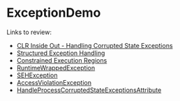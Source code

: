 # ExceptionDemo

Links to review:
- [CLR Inside Out - Handling Corrupted State Exceptions](https://docs.microsoft.com/en-us/archive/msdn-magazine/2009/february/clr-inside-out-handling-corrupted-state-exceptions)
- [Structured Exception Handling](https://docs.microsoft.com/en-us/windows/win32/debug/structured-exception-handling)
- [Constrained Execution Regions](https://docs.microsoft.com/en-us/dotnet/framework/performance/constrained-execution-regions)
- [RuntimeWrappedException](https://docs.microsoft.com/en-us/dotnet/api/system.runtime.compilerservices.runtimewrappedexception)
- [SEHException](https://docs.microsoft.com/en-us/dotnet/api/system.runtime.interopservices.sehexception)
- [AccessViolationException](https://docs.microsoft.com/en-us/dotnet/api/system.accessviolationexception)
- [HandleProcessCorruptedStateExceptionsAttribute](https://docs.microsoft.com/en-us/dotnet/api/system.runtime.exceptionservices.handleprocesscorruptedstateexceptionsattribute)

<!--
- [CLR Inside Out - Writing Reliable .NET Code, 10/02/2019](https://docs.microsoft.com/en-us/archive/msdn-magazine/2007/december/clr-inside-out-writing-reliable-net-code)
- ["Out Of Memory" Does Not Refer to Physical Memory](https://docs.microsoft.com/en-us/archive/blogs/ericlippert/out-of-memory-does-not-refer-to-physical-memory)
- [OutOfMemoryException](https://docs.microsoft.com/en-us/dotnet/api/system.outofmemoryexception)
- [MemoryFailPoint Class](https://docs.microsoft.com/en-us/dotnet/api/system.runtime.memoryfailpoint)
- [StackOverflowException](https://docs.microsoft.com/en-us/dotnet/api/system.stackoverflowexception)
- [Finalization by Christopher Brumme, February 20th, 2004](http://web.archive.org/web/20200210221208/https://devblogs.microsoft.com/cbrumme/finalization/?service=get_post_like_count,post_tweet_count,get_post_linkedin_count)
-->
